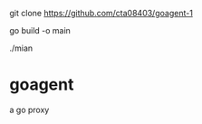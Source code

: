 git clone https://github.com/cta08403/goagent-1

go build -o main 

./mian

goagent
===

a go proxy
